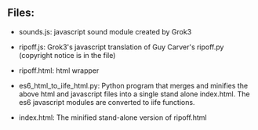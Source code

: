 ## Files:
*  sounds.js:   javascript sound module created by Grok3

*  ripoff.js:   Grok3's javascript translation of Guy Carver's ripoff.py (copyright notice is in the file)

*  ripoff.html: html wrapper 

*  es6_html_to_iife_html.py: Python program that merges and minifies the above html and javascript files into a single stand alone index.html. The es6 javascript modules are converted to iife functions.

*  index.html: The minified stand-alone version of ripoff.html